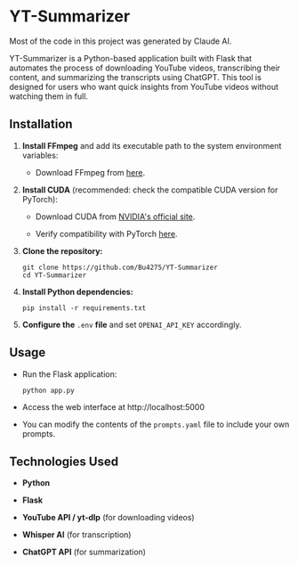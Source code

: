 # YT-Summarizer
Most of the code in this project was generated by Claude AI.

YT-Summarizer is a Python-based application built with Flask that automates the process of downloading YouTube videos, transcribing their content, and summarizing the transcripts using ChatGPT. This tool is designed for users who want quick insights from YouTube videos without watching them in full.

## Installation

1. **Install FFmpeg** and add its executable path to the system environment variables:
    
    - Download FFmpeg from [here](https://www.ffmpeg.org/download.html).
        
2. **Install CUDA** (recommended: check the compatible CUDA version for PyTorch):
    
    - Download CUDA from [NVIDIA's official site](https://developer.nvidia.com/cuda-downloads).
        
    - Verify compatibility with PyTorch [here](https://pytorch.org/get-started/locally/).
        
3. **Clone the repository:**
    
    ```
    git clone https://github.com/Bu4275/YT-Summarizer
    cd YT-Summarizer
    ```
    
4. **Install Python dependencies:**
    
    ```
    pip install -r requirements.txt
    ```
    
5. **Configure the** `.env` **file** and set `OPENAI_API_KEY` accordingly.

## Usage

- Run the Flask application:
    ```
    python app.py
    ```

- Access the web interface at http://localhost:5000

- You can modify the contents of the `prompts.yaml` file to include your own prompts.

## Technologies Used

- **Python**
    
- **Flask**
    
- **YouTube API / yt-dlp** (for downloading videos)
    
- **Whisper AI** (for transcription)
    
- **ChatGPT API** (for summarization)

